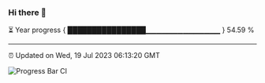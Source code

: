 ### Hi there 👋

⏳ Year progress { ████████████████▁▁▁▁▁▁▁▁▁▁▁▁▁▁ } 54.59 %

---

⏰ Updated on Wed, 19 Jul 2023 06:13:20 GMT

![Progress Bar CI](https://github.com/liununu/liununu/workflows/Progress%20Bar%20CI/badge.svg)
